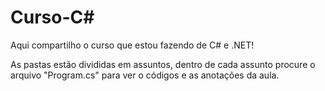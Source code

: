 # Curso-C#
 Aqui compartilho o curso que estou fazendo de C# e .NET!
 
As pastas estão divididas em assuntos, dentro de cada assunto procure o arquivo "Program.cs" para ver o códigos e as anotações da aula.

